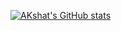 [![AKshat's GitHub stats](https://github-readme-stats.vercel.app/api?username=Akshat14z)](https://github.com/Akshat14z/github-readme-stats)
